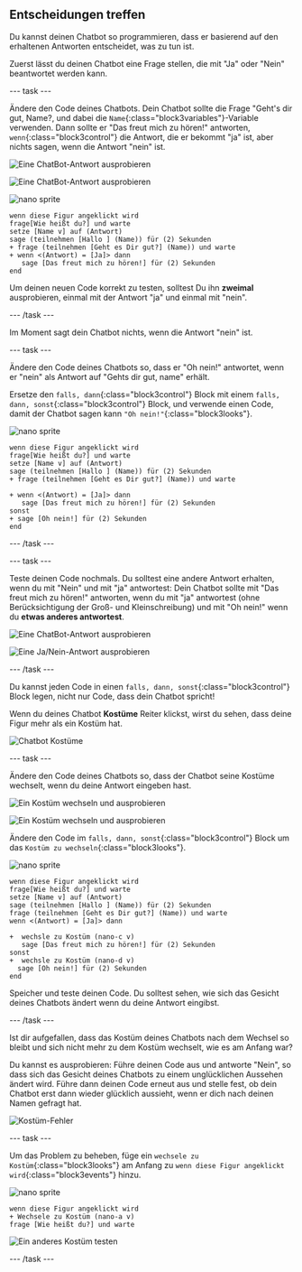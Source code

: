 ## Entscheidungen treffen

Du kannst deinen Chatbot so programmieren, dass er basierend auf den erhaltenen Antworten entscheidet, was zu tun ist.

Zuerst lässt du deinen Chatbot eine Frage stellen, die mit "Ja" oder "Nein" beantwortet werden kann.

--- task ---

Ändere den Code deines Chatbots. Dein Chatbot sollte die Frage "Geht's dir gut, Name?, und dabei die `Name`{:class="block3variables"}-Variable verwenden. Dann sollte er "Das freut mich zu hören!" antworten, `wenn`{:class="block3control"} die Antwort, die er bekommt "ja" ist, aber nichts sagen, wenn die Antwort "nein" ist.

![Eine ChatBot-Antwort ausprobieren](images/chatbot-if-test1-annotated.png)

![Eine ChatBot-Antwort ausprobieren](images/chatbot-if-test2.png)

![nano sprite](images/nano-sprite.png)

```blocks3
wenn diese Figur angeklickt wird
frage[Wie heißt du?] und warte
setze [Name v] auf (Antwort)
sage (teilnehmen [Hallo ] (Name)) für (2) Sekunden
+ frage (teilnehmen [Geht es Dir gut?] (Name)) und warte
+ wenn <(Antwort) = [Ja]> dann  
   sage [Das freut mich zu hören!] für (2) Sekunden
end
```

Um deinen neuen Code korrekt zu testen, solltest Du ihn **zweimal** ausprobieren, einmal mit der Antwort "ja" und einmal mit "nein".

--- /task ---

Im Moment sagt dein Chatbot nichts, wenn die Antwort "nein" ist.

--- task ---

Ändere den Code deines Chatbots so, dass er "Oh nein!" antwortet, wenn er "nein" als Antwort auf "Gehts dir gut, name" erhält.

Ersetze den `falls, dann`{:class="block3control"} Block mit einem `falls, dann, sonst`{:class="block3control"} Block, und verwende einen Code, damit der Chatbot sagen kann `"Oh nein!"`{:class="block3looks"}.

![nano sprite](images/nano-sprite.png)

```blocks3
wenn diese Figur angeklickt wird
frage[Wie heißt du?] und warte
setze [Name v] auf (Antwort)
sage (teilnehmen [Hallo ] (Name)) für (2) Sekunden
+ frage (teilnehmen [Geht es Dir gut?] (Name)) und warte

+ wenn <(Antwort) = [Ja]> dann  
   sage [Das freut mich zu hören!] für (2) Sekunden
sonst 
+ sage [Oh nein!] für (2) Sekunden
end
```

--- /task ---

--- task ---

Teste deinen Code nochmals. Du solltest eine andere Antwort erhalten, wenn du mit "Nein" und mit "ja" antwortest: Dein Chatbot sollte mit "Das freut mich zu hören!" antworten, wenn du mit "ja" antwortest (ohne Berücksichtigung der Groß- und Kleinschreibung) und mit "Oh nein!" wenn du **etwas anderes antwortest**.

![Eine ChatBot-Antwort ausprobieren](images/chatbot-if-test2.png)

![Eine Ja/Nein-Antwort ausprobieren](images/chatbot-if-else-test.png)

--- /task ---

Du kannst jeden Code in einen `falls, dann, sonst`{:class="block3control"} Block legen, nicht nur Code, dass dein Chatbot spricht!

Wenn du deines Chatbot **Kostüme** Reiter klickst, wirst du sehen, dass deine Figur mehr als ein Kostüm hat.

![Chatbot Kostüme](images/chatbot-costume-view-annotated.png)

--- task ---

Ändere den Code deines Chatbots so, dass der Chatbot seine Kostüme wechselt, wenn du deine Antwort eingeben hast.

![Ein Kostüm wechseln und ausprobieren](images/chatbot-costume-test1.png)

![Ein Kostüm wechseln und ausprobieren](images/chatbot-costume-test2.png)

Ändere den Code im `falls, dann, sonst`{:class="block3control"} Block um das `Kostüm zu wechseln`{:class="block3looks"}.

![nano sprite](images/nano-sprite.png)

```blocks3
wenn diese Figur angeklickt wird
frage[Wie heißt du?] und warte
setze [Name v] auf (Antwort)
sage (teilnehmen [Hallo ] (Name)) für (2) Sekunden
frage (teilnehmen [Geht es Dir gut?] (Name)) und warte
wenn <(Antwort) = [Ja]> dann  

+  wechsle zu Kostüm (nano-c v)
   sage [Das freut mich zu hören!] für (2) Sekunden
sonst 
+  wechsle zu Kostüm (nano-d v)
  sage [Oh nein!] für (2) Sekunden
end
```

Speicher und teste deinen Code. Du solltest sehen, wie sich das Gesicht deines Chatbots ändert wenn du deine Antwort eingibst.

--- /task ---

Ist dir aufgefallen, dass das Kostüm deines Chatbots nach dem Wechsel so bleibt und sich nicht mehr zu dem Kostüm wechselt, wie es am Anfang war?

Du kannst es ausprobieren: Führe deinen Code aus und antworte "Nein", so dass sich das Gesicht deines Chatbots zu einem unglücklichen Aussehen ändert wird. Führe dann deinen Code erneut aus und stelle fest, ob dein Chatbot erst dann wieder glücklich aussieht, wenn er dich nach deinen Namen gefragt hat.

![Kostüm-Fehler](images/chatbot-costume-bug-test.png)

--- task ---

Um das Problem zu beheben, füge ein `wechsele zu Kostüm`{:class="block3looks"} am Anfang zu `wenn diese Figur angeklickt wird`{:class="block3events"} hinzu.

![nano sprite](images/nano-sprite.png)

```blocks3
wenn diese Figur angeklickt wird
+ Wechsele zu Kostüm (nano-a v)
frage [Wie heißt du?] und warte
```

![Ein anderes Kostüm testen](images/chatbot-costume-fix-test.png)

--- /task ---